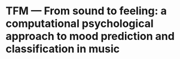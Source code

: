 # TFM — From sound to feeling: a computational psychological approach to mood prediction and classification in music

